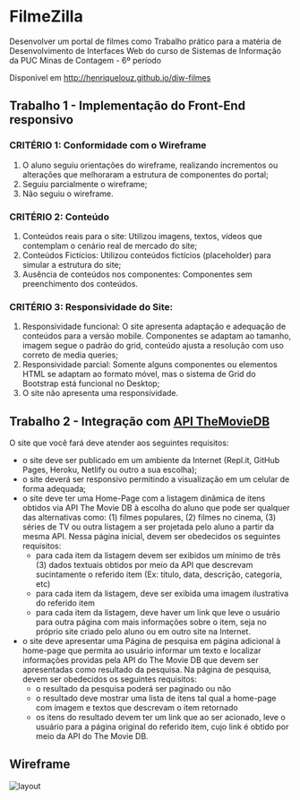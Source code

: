 # FilmeZilla
Desenvolver um portal de filmes como Trabalho prático para a matéria de Desenvolvimento de Interfaces Web do curso de Sistemas de Informação da PUC Minas de Contagem - 6º período

Disponível em http://henriquelouz.github.io/diw-filmes
## Trabalho 1 - Implementação do Front-End responsivo
### CRITÉRIO 1: Conformidade com o Wireframe

1. O aluno seguiu orientações do wireframe, realizando incrementos ou alterações que melhoraram a estrutura de componentes do portal;
2. Seguiu parcialmente o wireframe;
3. Não seguiu o wireframe.

### CRITÉRIO 2: Conteúdo

1. Conteúdos reais para o site: Utilizou imagens, textos, vídeos que contemplam o cenário real de mercado do site;
2. Conteúdos Fictícios: Utilizou conteúdos fictícios (placeholder) para simular a estrutura do site;
3. Ausência de conteúdos nos componentes: Componentes sem preenchimento dos conteúdos.

### CRITÉRIO 3: Responsividade do Site:

1. Responsividade funcional: O site apresenta adaptação e adequação de conteúdos para a versão mobile. Componentes se adaptam ao tamanho, imagem segue o padrão do grid, conteúdo ajusta a resolução com uso correto de media queries;
2. Responsividade parcial: Somente alguns componentes ou elementos HTML se adaptam ao formato móvel, mas o sistema de Grid do Bootstrap está funcional no Desktop;
3. O site não apresenta uma responsividade.

## Trabalho 2 - Integração com [API TheMovieDB](https://developers.themoviedb.org/3/)

O site que você fará deve atender aos seguintes requisitos: 

- o site deve ser publicado em um ambiente da Internet (Repl.it, GitHub Pages, Heroku, Netlify ou outro a sua escolha); 
- o site deverá ser responsivo permitindo a visualização em um celular de forma adequada;
- o site deve ter uma Home-Page com a listagem dinâmica de itens obtidos via API The Movie DB à escolha do aluno que pode ser qualquer das alternativas como: (1) filmes populares, (2) filmes no cinema, (3) séries de TV ou outra listagem a ser projetada pelo aluno a partir da mesma API. Nessa página inicial, devem ser obedecidos os seguintes requisitos:
   - para cada item da listagem devem ser exibidos um mínimo de três (3) dados textuais obtidos por meio da API que descrevam sucintamente o referido item (Ex: título, data, descrição, categoria, etc)
   - para cada item da listagem, deve ser exibida uma imagem ilustrativa do referido item
   - para cada item da listagem, deve haver um link que leve o usuário para outra página com mais informações sobre o item, seja no próprio site criado pelo aluno ou em outro site na Internet.
- o site deve apresentar uma Página de pesquisa em página adicional à home-page que permita ao usuário informar um texto e localizar informações providas pela API do The Movie DB que devem ser apresentadas como resultado da pesquisa. 
Na página de pesquisa, devem ser obedecidos os seguintes requisitos:
  - o resultado da pesquisa poderá ser paginado ou não
  - o resultado deve mostrar uma lista de itens tal qual a home-page com imagem e textos que descrevam o item retornado
  - os itens do resultado devem ter um link que ao ser acionado, leve o usuário para a página original do referido item, cujo link é obtido por meio da API do The Movie DB.

## Wireframe

![layout](https://user-images.githubusercontent.com/34424312/94357372-e4cd6280-006e-11eb-950f-4cb6205f9dc8.jpg)